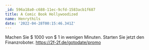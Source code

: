 ```yaml
---
_id: 596a18a0-c688-11ec-9cfd-1583acb1f687
title: A Comic Book Hollywoodized
name: Henrythils
date: '2022-04-28T00:15:46.341Z'
---
```

Machen Sie $ 1000 von $ 1 in wenigen Minuten. Starten Sie jetzt den Finanzroboter. https://2f-2f.de/gotodate/promo
